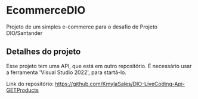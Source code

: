 # EcommerceDIO
Projeto de um simples e-commerce para o desafio de Projeto DIO/Santander

## Detalhes do projeto

Esse projeto tem uma API, que está em outro repositório. É necessário usar a ferramenta 'Visual Studio 2022',
para startá-lo.

Link do repositório: https://github.com/KmylaSales/DIO-LiveCoding-Api-GETProducts